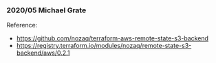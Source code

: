 ### 2020/05 Michael Grate

Reference:
- https://github.com/nozaq/terraform-aws-remote-state-s3-backend
- https://registry.terraform.io/modules/nozaq/remote-state-s3-backend/aws/0.2.1

